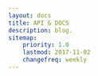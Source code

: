 ```yaml
---
layout: docs
title: API & DOCS
description: blog.
sitemap:
    priority: 1.0
    lastmod: 2017-11-02
    changefreq: weekly
---
```

